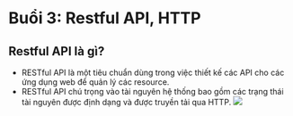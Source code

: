 # Buổi 3: Restful API, HTTP

## Restful API là gì?
-	RESTful API là một tiêu chuẩn dùng trong việc thiết kế các API cho các ứng dụng web để quản lý các resource.
-	RESTful API chú trọng vào tài nguyên hệ thống bao gồm các trạng thái tài nguyên được định dạng và được truyền tải qua HTTP.
![](https://images.ctfassets.net/vwq10xzbe6iz/5sBH4Agl614xM7exeLsTo7/9e84dce01735f155911e611c42c9793f/rest-api.png)